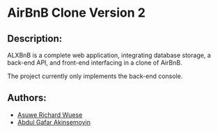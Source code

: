 # AirBnB Clone Version 2

## Description:
ALXBnB is a complete web application, integrating database storage, a back-end API, and front-end interfacing in a clone of AirBnB.

The project currently only implements the back-end console.

## Authors:
* [Asuwe Richard Wuese](https://github.com/AsuweRich)
* [Abdul Gafar Akinsemoyin](https//github.com/gafaradetunji)
